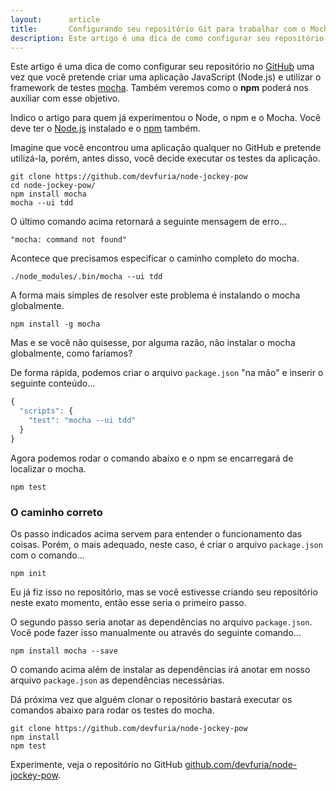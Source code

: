 ```yaml
---
layout:      article
title:       Configurando seu repositório Git para trabalhar com o Mocha
description: Este artigo é uma dica de como configurar seu repositório no GitHub ao utilizar o framework de testes mocha (JavaScript - Node.js)
---
```


Este artigo é uma dica de como configurar seu repositório no [GitHub](/git/) uma vez que você pretende criar uma aplicação
JavaScript (Node.js) e utilizar o framework de testes [mocha](/javascript/node.js/mocha-teste-seu-javascript/). Também 
veremos como o __npm__ poderá nos auxiliar com esse objetivo.

Indico o artigo para quem já experimentou o Node, o npm e o Mocha. Você deve ter o [Node.js](/linux/cookbook/nodejs/) 
instalado e o [npm](/linux/cookbook/npm/) também.

Imagine que você encontrou uma aplicação qualquer no GitHub e pretende utilizá-la, porém, antes disso, você decide 
executar os testes da aplicação.

    git clone https://github.com/devfuria/node-jockey-pow
    cd node-jockey-pow/
    npm install mocha
    mocha --ui tdd

O último comando acima retornará a seguinte mensagem de erro...

    "mocha: command not found"

Acontece que precisamos especificar o caminho completo do mocha.

    ./node_modules/.bin/mocha --ui tdd

A forma mais simples de resolver este problema é instalando o mocha globalmente.

    npm install -g mocha

Mas e se você não quisesse, por alguma razão, não instalar o mocha globalmente, como faríamos?

De forma rápida, podemos criar o arquivo `package.json` "na mão" e inserir o seguinte conteúdo...

```javascript
{
  "scripts": {
    "test": "mocha --ui tdd"
  } 
}
```

Agora podemos rodar o comando abaixo e o npm se encarregará de localizar o mocha.

    npm test



### O caminho correto

Os passo indicados acima servem para entender o funcionamento das coisas. Porém, o mais adequado, neste caso, é criar o 
arquivo `package.json` com o comando...

    npm init

Eu já fiz isso no repositório, mas se você estivesse criando seu repositório neste exato momento, então esse seria o 
primeiro passo.

O segundo passo seria anotar as dependências no arquivo `package.json`. Você pode fazer isso manualmente ou através
do seguinte comando...

    npm install mocha --save

O comando acima além de instalar as dependências irá anotar em nosso arquivo `package.json` as dependências necessárias.

Dá próxima vez que alguém clonar o repositório bastará executar os comandos abaixo para rodar os testes do mocha.

    git clone https://github.com/devfuria/node-jockey-pow
    npm install
    npm test

Experimente, veja o repositório no GitHub [github.com/devfuria/node-jockey-pow](https://github.com/devfuria/node-jockey-pow "link-externo").